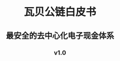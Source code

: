 # <div align=center>**瓦贝公链白皮书**</div>
### <div align=center></div> 
## <div align=center>最安全的去中心化电子现金体系</div>
### <div align=center>v1.0</div>
